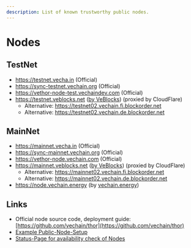 ```yaml
---
description: List of known trustworthy public nodes.
---
```


# Nodes

## TestNet

* https://testnet.vecha.in (Official)
* https://sync-testnet.vechain.org (Official)
* https://vethor-node-test.vechaindev.com (Official)
* https://testnet.veblocks.net ([by VeBlocks](https://github.com/mirei83/VeChain-PublicNodes)) (proxied by CloudFlare)
  * Alternative: https://testnet02.vechain.fi.blockorder.net
  * Alternative: https://testnet02.vechain.de.blockorder.net

## MainNet

* https://mainnet.vecha.in (Official)
* https://sync-mainnet.vechain.org (Official)
* https://vethor-node.vechain.com (Official)
* https://mainnet.veblocks.net ([by VeBlocks](https://github.com/mirei83/VeChain-PublicNodes)) (proxied by CloudFlare)
  * Alternative: https://mainnet02.vechain.fi.blockorder.net
  * Alternative: https://mainnet02.vechain.de.blockorder.net
* https://node.vechain.energy (by [vechain.energy](https://vechain.energy))

## Links

* Official node source code, deployment guide: [https://github.com/vechain/thor](https://github.com/vechain/thor)
* [Example Public-Node-Setup](../../how-to/node/setup-public-node.md)
* [Status-Page for availability check of Nodes](https://nodes.status.vechain.energy)
